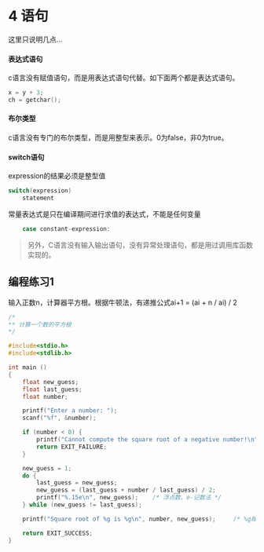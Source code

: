 # 4 语句

这里只说明几点...

#### 表达式语句

c语言没有赋值语句，而是用表达式语句代替。如下面两个都是表达式语句。

```c
x = y + 3;
ch = getchar();
```

#### 布尔类型

c语言没有专门的布尔类型，而是用整型来表示。0为false，非0为true。

#### switch语句

expression的结果必须是整型值

```c
switch(expression)
    statement
```

常量表达式是只在编译期间进行求值的表达式，不能是任何变量

```c
    case constant-expression:
```

> 另外，C语言没有输入输出语句，没有异常处理语句，都是用过调用库函数实现的。

## 编程练习1

输入正数n，计算器平方根。根据牛顿法，有递推公式ai+1 = (ai + n / ai) / 2

```c
/*
** 计算一个数的平方根
*/

#include<stdio.h>
#include<stdlib.h>

int main ()
{
    float new_guess;
    float last_guess;
    float number;

    printf("Enter a number: ");
    scanf("%f", &number);

    if (number < 0) {
        printf("Cannot compute the square root of a negative number!\n");
        return EXIT_FAILURE;
    }

    new_guess = 1;
    do {
        last_guess = new_guess;
        new_guess = (last_guess + number / last_guess) / 2;
        printf("%.15e\n", new_guess);    /* 浮点数、e-记数法 */
    } while (new_guess != last_guess);

    printf("Square root of %g is %g\n", number, new_guess);     /* %g根据数值不同自动选择%f或%e */

    return EXIT_SUCCESS;
}
```